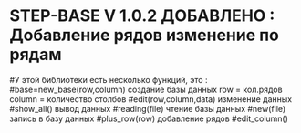 # STEP-BASE V 1.0.2 ДОБАВЛЕНО : Добавление рядов изменение по рядам

#У этой библиотеки есть несколько функций, это : 
#base=new_base(row,column) создание базы данных row = кол.рядов column = количество столбов
#edit(row,column,data) изменение данных
#show_all() вывод данных
#reading(file) чтение базы данных
#new(file) запись в базу данных
#plus_row(row) добавление рядов
#edit_column()
